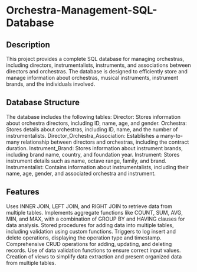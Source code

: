 # Orchestra-Management-SQL-Database
## Description

This project provides a complete SQL database for managing orchestras, including directors, instrumentalists, instruments, and associations between directors and orchestras. The database is designed to efficiently store and manage information about orchestras, musical instruments, instrument brands, and the individuals involved.

## Database Structure

The database includes the following tables:
Director: Stores information about orchestra directors, including ID, name, age, and gender.
Orchestra: Stores details about orchestras, including ID, name, and the number of instrumentalists.
Director_Orchestra_Association: Establishes a many-to-many relationship between directors and orchestras, including the contract duration.
Instrument_Brand: Stores information about instrument brands, including brand name, country, and foundation year.
Instrument: Stores instrument details such as name, octave range, family, and brand.
Instrumentalist: Contains information about instrumentalists, including their name, age, gender, and associated orchestra and instrument.

## Features
Uses INNER JOIN, LEFT JOIN, and RIGHT JOIN to retrieve data from multiple tables.
Implements aggregate functions like COUNT, SUM, AVG, MIN, and MAX, with a combination of GROUP BY and HAVING clauses for data analysis.
Stored procedures for adding data into multiple tables, including validation using custom functions.
Triggers to log insert and delete operations, displaying the operation type and timestamp.
Comprehensive CRUD operations for adding, updating, and deleting records.
Use of data validation functions to ensure correct input values.
Creation of views to simplify data extraction and present organized data from multiple tables.
